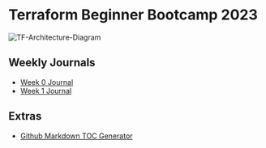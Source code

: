 # Terraform Beginner Bootcamp 2023
![TF-Architecture-Diagram](https://github.com/Nurudeen25/terraform-beginner-bootcamp-2023/assets/67113867/6a82d4bc-052b-4412-abc0-069fe0d4d063)


## Weekly Journals
- [Week 0 Journal](journal/week0.md)
- [Week 1 Journal](journal/week1.md)

## Extras
- [Github Markdown TOC Generator](https://ecotrust-canada.github.io/markdown-toc/)
